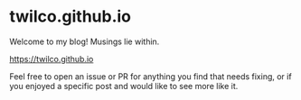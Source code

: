 # twilco.github.io
Welcome to my blog!  Musings lie within.

<https://twilco.github.io>

Feel free to open an issue or PR for anything you find that needs fixing, or if you enjoyed a specific post and would like to see more like it.
